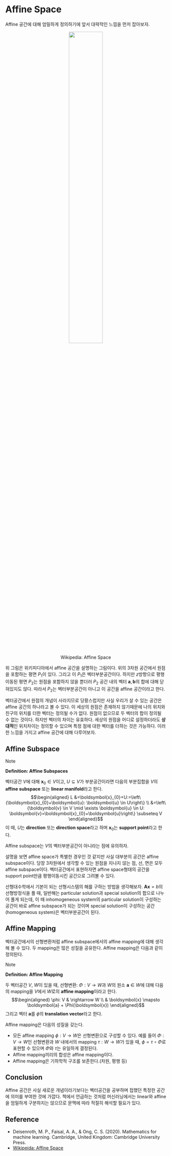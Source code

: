 # Affine Space

Affine 공간에 대해 엄밀하게 정의하기에 앞서 대략적인 느낌을 먼저 잡아보자.

<figure align=center>
<img src="https://upload.wikimedia.org/wikipedia/commons/thumb/9/95/Affine_space_R3.png/1280px-Affine_space_R3.png" height=50% width=50% />
<figcaption>Wikipedia: Affine Space</figcaption>
</figure>

위 그림은 위키피디아에서 affine 공간을 설명하는 그림이다. 위의 3차원 공간에서 원점을 포함하는 평면 $P_1$이 있다. 그리고 이 $P_1$은 벡터부분공간이다. 하지만 $z$방향으로 평행이동된 평면 $P_2$는 원점을 포함하지 않을 뿐더러 $P_2$ 공간 내의 벡터 $\boldsymbol{a}, \boldsymbol{b}$의 합에 대해 닫혀있지도 않다. 따라서 $P_2$는 벡터부분공간이 아니고 이 공간을 affine 공간이라고 한다.

벡터공간에서 원점의 개념이 사라지므로 당황스럽지만 사실 우리가 살 수 있는 공간은 affine 공간의 하나라고 볼 수 있다. 이 세상의 원점은 존재하지 않기때문에 나의 위치와 친구의 위치를 더한 벡터는 정의될 수가 없다. 원점이 없으므로 두 벡터의 합이 정의될 수 없는 것이다. 하지만 벡터의 차이는 유효하다. 세상의 원점을 어디로 설정하더라도 **상대적**인 위치차이는 정의할 수 있으며 특정 점에 대한 벡터를 더하는 것은 가능하다. 이러한 느낌을 가지고 affine 공간에 대해 다루어보자.

## Affine Subspace

> [!NOTE]
> **Definition: Affine Subspaces**
>
> 벡터공간 $V$에 대해 $\boldsymbol{x}_{0} \in V$이고, $U \subseteq V$가 부분공간이라면 다음의 부분집합을 $V$의 **affine subspace** 또는 **linear manifold**라고 한다.
> $$\begin{aligned} L &=\boldsymbol{x}_{0}+U:=\left\{\boldsymbol{x}_{0}+\boldsymbol{u}: \boldsymbol{u} \in U\right\} \\ &=\left\{\boldsymbol{v} \in V \mid \exists \boldsymbol{u} \in U: \boldsymbol{v}=\boldsymbol{x}_{0}+\boldsymbol{u}\right\} \subseteq V \end{aligned}$$
> 이 때, $U$는 **direction** 또는 **direction space**라고 하며 $\boldsymbol{x}_{0}$는 **support point**라고 한다.

Affine subspace는 $V$의 벡터부분공간이 아니라는 점에 유의하자.

설명을 보면 affine space가 특별한 경우인 것 같지만 사실 대부분의 공간은 affine subspace이다. 당장 3차원에서 생각할 수 있는 원점을 지나지 않는 점, 선, 면은 모두 affine subspace이다. 벡터공간에서 표현하자면 affine space형태의 공간을 support point만큼 평행이동시킨 공간으로 그려볼 수 있다.

선형대수학에서 기본이 되는 선형시스템의 해를 구하는 방법을 생각해보자. $\boldsymbol{Ax} = {b}$의 선형방정식을 풀 때, 일반해는 particular solution과 special solution의 합으로 나누어 풀게 되는데, 이 때 inhomogeneous system의 particular solution이 구성하는 공간이 바로 affine subspace가 되는 것이며 special solution이 구성하는 공간(homogeneous system)은 벡터부분공간이 된다.

## Affine Mapping

벡터공간에서의 선형변환처럼 affine subspace에서의 affine mapping에 대해 생각해 볼 수 있다. 두 mapping은 많은 성질을 공유한다. Affine mapping은 다음과 같이 정의된다.

> [!NOTE]
> **Definition: Affine Mapping**
>
> 두 벡터공간 $V$, $W$이 있을 때, 선형변환: $\Phi: V \rightarrow W$과 $W$의 원소 $\boldsymbol{a} \in W$에 대해 다음의 mapping을 $V$에서 $W$로의 **affine mapping**이라고 한다.
> $$\begin{aligned} \phi: V & \rightarrow W \\ & \boldsymbol{x} \mapsto \boldsymbol{a} + \Phi(\boldsymbol{x}) \end{aligned}$$
> 그리고 벡터 $\boldsymbol{a}$를 $\phi$의 **translation vector**라고 한다.

Affine mapping은 다음의 성질을 갖는다.

* 모든 affine mapping $\phi: V \rightarrow W$은 선형변환으로 구성할 수 있다. 예를 들어 $\Phi: V \rightarrow W$인 선형변환과 $W$ 내에서의 mapping $\tau: W \rightarrow W$가 있을 때, $\phi = \tau \circ \Phi$로 표현할 수 있으며 $\Phi$와 $\tau$는 유일하게 결정된다.
* Affine mapping끼리의 합성은 affine mapping이다.
* Affine mapping은 기하학적 구조를 보존한다.(차원, 평행 등)

## Conclusion

Affine 공간은 사실 새로운 개념이라기보다는 벡터공간을 공부하며 접했던 특정한 공간에 의미를 부여한 것에 가깝다. 책에서 언급하는 것처럼 머신러닝에서는 linear와 affine을 엄밀하게 구분하지는 않으므로 문맥에 따라 적절히 해석할 필요가 있다.

## Reference

* Deisenroth, M. P., Faisal, A. A., & Ong, C. S. (2020). Mathematics for machine learning. Cambridge, United Kingdom: Cambridge University Press.
* [Wikipeida: Affine Space](https://en.wikipedia.org/wiki/Affine_space)